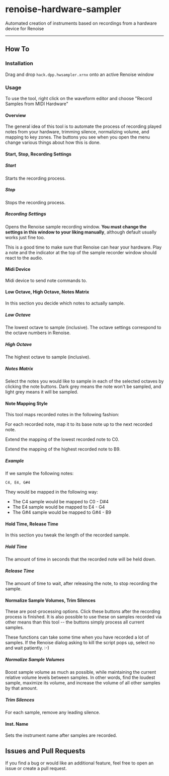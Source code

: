 # renoise-hardware-sampler
Automated creation of instruments based on recordings from a hardware device for Renoise

---

## How To

### Installation

Drag and drop `hack.dpp.hwsampler.xrnx` onto an active Renoise window

### Usage

To use the tool, right click on the waveform editor and choose "Record Samples from MIDI Hardware"

#### Overview

The general idea of this tool is to automate the process of recording played notes from your hardware, trimming silence, normalizing volume, and mapping to key zones. The buttons you see when you open the menu change various things about how this is done.

#### Start, Stop, Recording Settings

##### Start

Starts the recording process.

##### Stop

Stops the recording process.

##### Recording Settings

Opens the Renoise sample recording window. **You must change the settings in this window to your liking manually**, although default usually works just fine too.

This is a good time to make sure that Renoise can hear your hardware. Play a note and the indicator at the top of the sample recorder window should react to the audio.

#### Midi Device

Midi device to send note commands to.

#### Low Octave, High Octave, Notes Matrix

In this section you decide which notes to actually sample.

##### Low Octave

The lowest octave to sample (inclusive). The octave settings correspond to the octave numbers in Renoise.

##### High Octave

The highest octave to sample (inclusive).

##### Notes Matrix

Select the notes you would like to sample in each of the selected octaves by clicking the note buttons. Dark grey means the note won't be sampled, and light grey means it will be sampled.

#### Note Mapping Style

This tool maps recorded notes in the following fashion:

For each recorded note, map it to its base note up to the next recorded note.

Extend the mapping of the lowest recorded note to C0.

Extend the mapping of the highest recorded note to B9.

##### Example

If we sample the following notes:

```
C4, E4, G#4
```

They would be mapped in the following way:

* The C4 sample would be mapped to C0 - D#4
* The E4 sample would be mapped to E4 - G4
* The G#4 sample would be mapped to G#4 - B9

#### Hold Time, Release Time

In this section you tweak the length of the recorded sample.

##### Hold Time

The amount of time in seconds that the recorded note will be held down.

##### Release Time

The amount of time to wait, after releasing the note, to stop recording the sample.

#### Normalize Sample Volumes, Trim Silences

These are post-processing options. Click these buttons after the recording process is finished. It is also possible to use these on samples recorded via other means than this tool -- the buttons simply process all current samples.

These functions can take some time when you have recorded a lot of samples. If the Renoise dialog asking to kill the script pops up, select no and wait patiently. :-)

##### Normalize Sample Volumes

Boost sample volume as much as possible, while maintaining the current relative volume levels between samples. In other words, find the loudest sample, maximize its volume, and increase the volume of all other samples by that amount.

##### Trim Silences

For each sample, remove any leading silence.

#### Inst. Name

Sets the instrument name after samples are recorded.

## Issues and Pull Requests

If you find a bug or would like an additional feature, feel free to open an issue or create a pull request.